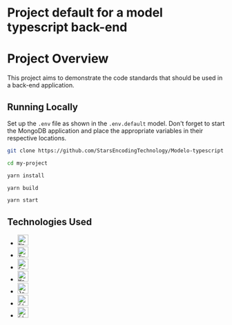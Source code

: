 # <b>Project default for a model typescript back-end</b>

# Project Overview

This project aims to demonstrate the code standards that should be used in a back-end application.

## Running Locally

Set up the `.env` file as shown in the `.env.default` model.
Don't forget to start the MongoDB application and place the appropriate variables in their respective locations.

```bash
git clone https://github.com/StarsEncodingTechnology/Modelo-typescript
```

```bash
cd my-project
```

```bash
yarn install
```

```bash
yarn build
```

```bash
yarn start
```

## Technologies Used

- <code><img height="25" src="https://img.shields.io/badge/NodeJs-success?style=flat&logo=node.js&logoColor=white" alt="NodeJs"/></code>
- <code><img height="25" src="https://img.shields.io/badge/TypeScript-blue?style=flat&logo=typescript&logoColor=white" alt="TypeScript"/></code>
- <code><img height="25" src="https://img.shields.io/badge/ExpressJs-informational?style=flat&logo=express&logoColor=white" alt="ExpressJs"/></code>
- <code><img height="25" src="https://img.shields.io/badge/MongoDB-green?style=flat&logo=mongodb&logoColor=white" alt="MongoDB"/></code>
- <code><img height="25" src="https://img.shields.io/badge/Jest-C21325?style=flat&logo=jest&logoColor=white" alt="Jest"/></code>
- <code><img height="25" src="https://img.shields.io/badge/GitHub-181717?style=flat&logo=github&logoColor=white" alt="GitHub"/></code>
- <code><img height="25" src="https://img.shields.io/badge/GitHub_Actions-2088FF?style=flat&logo=github-actions&logoColor=white" alt="GitHub Actions"/></code>
